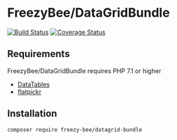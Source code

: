 FreezyBee/DataGridBundle
========================

[![Build Status](https://travis-ci.org/FreezyBee/DataGridBundle.svg?branch=master)](https://travis-ci.org/FreezyBee/DataGridBundle)
[![Coverage Status](https://coveralls.io/repos/github/FreezyBee/DataGridBundle/badge.svg?branch=master)](https://coveralls.io/github/FreezyBee/DataGridBundle)


Requirements
------------

FreezyBee/DataGridBundle requires PHP 7.1 or higher

- [DataTables](https://datatables.net)
- [flatpickr](https://flatpickr.js.org)


Installation
------------

```sh
composer require freezy-bee/datagrid-bundle
```
